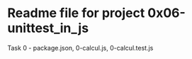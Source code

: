 # Readme file for project 0x06-unittest_in_js

Task 0 - package.json, 0-calcul.js, 0-calcul.test.js
